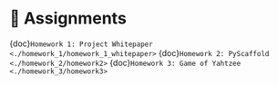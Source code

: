 # 📝 Assignments

{doc}`Homework 1: Project Whitepaper            <./homework_1/homework_1_whitepaper>`
{doc}`Homework 2: PyScaffold                    <./homework_2/homework2>`
{doc}`Homework 3: Game of Yahtzee            <./homework_3/homework3>`
